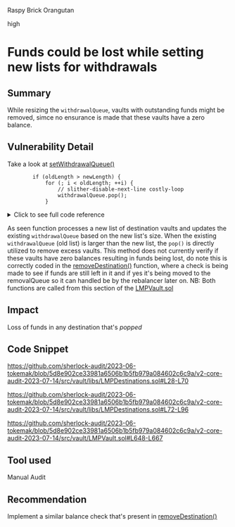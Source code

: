 Raspy Brick Orangutan

high

# Funds could be lost while setting new lists for withdrawals
## Summary

While resizing the `withdrawalQueue`, vaults with outstanding funds might be removed, simce no ensurance is made that these vaults have a zero balance.

## Vulnerability Detail

Take a look at [setWithdrawalQueue()](https://github.com/sherlock-audit/2023-06-tokemak/blob/5d8e902ce33981a6506b1b5fb979a084602c6c9a/v2-core-audit-2023-07-14/src/vault/libs/LMPDestinations.sol#L28-L70)
```solidity
        if (oldLength > newLength) {
            for (; i < oldLength; ++i) {
                // slither-disable-next-line costly-loop
                withdrawalQueue.pop();
            }
```
<details>
  <summary>Click to see full code reference</summary>

```solidity

    function setWithdrawalQueue(
        IDestinationVault[] storage withdrawalQueue,
        address[] calldata _destinations,
        ISystemRegistry systemRegistry
    ) external {
        IDestinationVaultRegistry destinationVaultRegistry = systemRegistry.destinationVaultRegistry();
        (uint256 oldLength, uint256 newLength) = (withdrawalQueue.length, _destinations.length);

        // run through new destinations list and propagate the values to our existing collection
        uint256 i;
        for (i = 0; i < newLength; ++i) {
            address destAddress = _destinations[i];
            Errors.verifyNotZero(destAddress, "destination");

            // check if destination vault is registered with the system
            if (!destinationVaultRegistry.isRegistered(destAddress)) {
                revert Errors.InvalidAddress(destAddress);
            }

            IDestinationVault destination = IDestinationVault(destAddress);

            // if we're still overwriting, just set the value
            if (i < oldLength) {
                // only write if values differ
                if (withdrawalQueue[i] != destination) {
                    withdrawalQueue[i] = destination;
                }
            } else {
                // if already past old bounds, append new values
                withdrawalQueue.push(destination);
            }
        }

        // if old list was larger than new list, pop the remaining values
        //@audit
        if (oldLength > newLength) {
            for (; i < oldLength; ++i) {
                // slither-disable-next-line costly-loop
                withdrawalQueue.pop();
            }
        }

        emit WithdrawalQueueSet(_destinations);
    }
```
</details>


As seen function processes a new list of destination vaults and updates the existing `withdrawalQueue` based on the new list's size. When the existing `withdrawalQueue` (old list) is larger than the new list, the `pop()` is directly utilized to remove excess vaults. This method does not currently verify if these vaults have zero balances resulting in funds being lost, do note this is correctly coded in the [removeDestination()](https://github.com/sherlock-audit/2023-06-tokemak/blob/5d8e902ce33981a6506b1b5fb979a084602c6c9a/v2-core-audit-2023-07-14/src/vault/libs/LMPDestinations.sol#L72-L96) function, where a check is being made to see if funds are still left in it and if yes it's being moved to the removalQueue so it can handled be by the rebalancer later on.
NB: Both functions are called from this section of the [LMPVault.sol](https://github.com/sherlock-audit/2023-06-tokemak/blob/5d8e902ce33981a6506b1b5fb979a084602c6c9a/v2-core-audit-2023-07-14/src/vault/LMPVault.sol#L648-L667)

## Impact

Loss of funds in any destination that's _popped_

## Code Snippet

https://github.com/sherlock-audit/2023-06-tokemak/blob/5d8e902ce33981a6506b1b5fb979a084602c6c9a/v2-core-audit-2023-07-14/src/vault/libs/LMPDestinations.sol#L28-L70

https://github.com/sherlock-audit/2023-06-tokemak/blob/5d8e902ce33981a6506b1b5fb979a084602c6c9a/v2-core-audit-2023-07-14/src/vault/libs/LMPDestinations.sol#L72-L96

https://github.com/sherlock-audit/2023-06-tokemak/blob/5d8e902ce33981a6506b1b5fb979a084602c6c9a/v2-core-audit-2023-07-14/src/vault/LMPVault.sol#L648-L667
## Tool used

Manual Audit

## Recommendation

Implement a similar balance check that's present in [removeDestination()](https://github.com/sherlock-audit/2023-06-tokemak/blob/5d8e902ce33981a6506b1b5fb979a084602c6c9a/v2-core-audit-2023-07-14/src/vault/libs/LMPDestinations.sol#L72-L96)
